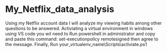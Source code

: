 # My_Netflix_data_analysis
Using my Netflix account data I will analyze my viewing habits among other questions to be answered. 
Activiating a virtual environment in windows using VS code you wil need to Run powershell in administrator and copy and paste this command: set-executionpolicy remotesigned
then agree to the message.  Finally, Run 
your_virtualenv_name\Scripts\activiate.ps1
